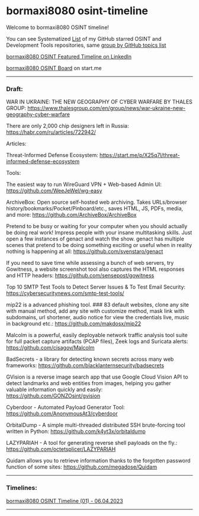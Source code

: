 # bormaxi8080 osint-timeline


Welcome to bormaxi8080 OSINT timeline!

You can see Systematized [List](https://github.com/bormaxi8080/github-starred-repos-builder/blob/main/starred_repos.md) of my GitHub starred OSINT and Development Tools repositories, same [group by GitHub topics list](https://github.com/bormaxi8080/starred)

[bormaxi8080 OSINT Featured Timeline on LinkedIn](https://www.linkedin.com/in/maxim-marshak/details/featured/)

[bormaxi8080 OSINT Board](https://start.me/p/X2G0DB/bormaxi8080-osint-board) on start.me

----

### Draft:

WAR IN UKRAINE: THE NEW GEOGRAPHY OF CYBER WARFARE BY THALES GROUP: https://www.thalesgroup.com/en/group/news/war-ukraine-new-geography-cyber-warfare

There are only 2,000 chip designers left in Russia: https://habr.com/ru/articles/722942/

Articles:

Threat-Informed Defense Ecosystem: https://start.me/p/X25q7l/threat-informed-defense-ecosystem

Tools:

The easiest way to run WireGuard VPN + Web-based Admin UI: https://github.com/WeeJeWel/wg-easy

ArchiveBox: Open source self-hosted web archiving. Takes URLs/browser history/bookmarks/Pocket/Pinboard/etc., saves HTML, JS, PDFs, media, and more: https://github.com/ArchiveBox/ArchiveBox

Pretend to be busy or waiting for your computer when you should actually be doing real work! Impress people with your insane multitasking skills. Just open a few instances of genact and watch the show. genact has multiple scenes that pretend to be doing something exciting or useful when in reality nothing is happening at all: https://github.com/svenstaro/genact

If you need to save time while assessing a bunch of web servers, try Gowitness, a website screenshot tool also captures the HTML responses and HTTP headers: https://github.com/sensepost/gowitness

Top 10 SMTP Test Tools to Detect Server Issues & To Test Email Security: https://cybersecuritynews.com/smtp-test-tools/


mip22 is a advanced phishing tool. ### 83 default websites, clone any site with manual method, add any site with customize method, mask link with subdomains, url shortener, audio notice for view the credentials live, music in background etc.: https://github.com/makdosx/mip22

Malcolm is a powerful, easily deployable network traffic analysis tool suite for full packet capture artifacts (PCAP files), Zeek logs and Suricata alerts: https://github.com/cisagov/Malcolm

BadSecrets - a library for detecting known secrets across many web frameworks: https://github.com/blacklanternsecurity/badsecrets

GVision is a reverse image search app that use Google Cloud Vision API to detect landmarks and web entities from images, helping you gather valuable information quickly and easily: https://github.com/GONZOsint/gvision

Cyberdoor - Automated Payload Generator Tool: https://github.com/AnonymousAt3/cyberdoor

OrbitalDump - A simple multi-threaded distributed SSH brute-forcing tool written in Python: https://github.com/k4yt3x/orbitaldump

LAZYPARIAH - A tool for generating reverse shell payloads on the fly.: https://github.com/octetsplicer/LAZYPARIAH

Quidam allows you to retrieve information thanks to the forgotten password function of some sites: https://github.com/megadose/Quidam



----

### Timelines:

[bormaxi8080 OSINT Timeline (01) - 06.04.2023](bormaxi8080-osint-timeline_06.04.2023.md)


----


